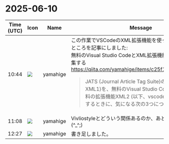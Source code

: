 # 2025-06-10

|Time (UTC)|Icon|Name|Message|
|---|---|---|---|
|10:44|![](https://secure.gravatar.com/avatar/fe4feacacd9e5082654778663c7e10a3.jpg?s=72&d=https%3A%2F%2Fa.slack-edge.com%2Fdf10d%2Fimg%2Favatars%2Fava_0012-72.png)|yamahige|この作業でVSCodeのXML拡張機能を使って、少しハマったところを記事にしました:<br>無料のVisual Studio CodeとXML拡張機能でJATS XMLを編集する<br><https://qiita.com/yamahige/items/c25f10f2177cc4d9df90><br><blockquote>JATS (Journal Article Tag Suite)のXML文書(学術情報XML1)を、無料のVisual Studio Code (VSCode)と無料の拡張機能XML2 (以下、vscode-xml)を使って編集するときに、気になる次の3つについて: バリ...</blockquote>|
|11:08|![](https://secure.gravatar.com/avatar/fe4feacacd9e5082654778663c7e10a3.jpg?s=72&d=https%3A%2F%2Fa.slack-edge.com%2Fdf10d%2Fimg%2Favatars%2Fava_0012-72.png)|yamahige|Vivliostyleとどういう関係あるのか、あとで書き足します(^_^;)|
|12:27|![](https://secure.gravatar.com/avatar/fe4feacacd9e5082654778663c7e10a3.jpg?s=72&d=https%3A%2F%2Fa.slack-edge.com%2Fdf10d%2Fimg%2Favatars%2Fava_0012-72.png)|yamahige|書き足しました。|
